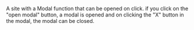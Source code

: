 A site with a Modal function that can be opened on click. 
if you click on the "open modal" button, a modal is opened and on clicking the "X" button in the modal, the modal can be closed. 